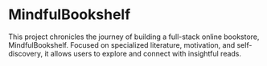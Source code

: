 # MindfulBookshelf
This project chronicles the journey of building a full-stack online bookstore, MindfulBookshelf. Focused on specialized literature, motivation, and self-discovery, it allows users to explore and connect with insightful reads.
